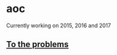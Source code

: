 # aoc

Currently working on 2015, 2016 and 2017

## <a href="https://adventofcode.com/events"> To the problems </a>

